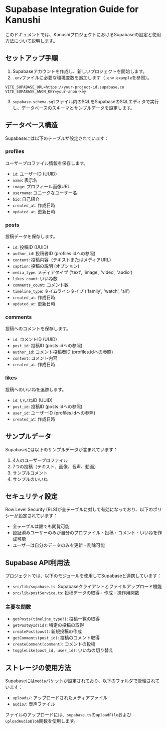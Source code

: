 # Supabase Integration Guide for Kanushi

このドキュメントでは、KanushiプロジェクトにおけるSupabaseの設定と使用方法について説明します。

## セットアップ手順

1. Supabaseアカウントを作成し、新しいプロジェクトを開始します。
2. `.env`ファイルに必要な環境変数を追加します（`.env.example`を参照）。
```
VITE_SUPABASE_URL=https://your-project-id.supabase.co
VITE_SUPABASE_ANON_KEY=your-anon-key
```

3. `supabase-schema.sql`ファイル内のSQLをSupabaseのSQLエディタで実行し、データベースのスキーマとサンプルデータを設定します。

## データベース構造

Supabaseには以下のテーブルが設定されています：

### profiles
ユーザープロファイル情報を保存します。
- `id`: ユーザーID (UUID)
- `name`: 表示名
- `image`: プロフィール画像URL
- `username`: ユニークなユーザー名
- `bio`: 自己紹介
- `created_at`: 作成日時
- `updated_at`: 更新日時

### posts
投稿データを保存します。
- `id`: 投稿ID (UUID)
- `author_id`: 投稿者ID (profiles.idへの参照)
- `content`: 投稿内容（テキストまたはメディアURL）
- `caption`: 投稿の説明 (オプション)
- `media_type`: メディアタイプ ('text', 'image', 'video', 'audio')
- `likes_count`: いいね数
- `comments_count`: コメント数
- `timeline_type`: タイムラインタイプ ('family', 'watch', 'all')
- `created_at`: 作成日時
- `updated_at`: 更新日時

### comments
投稿へのコメントを保存します。
- `id`: コメントID (UUID)
- `post_id`: 投稿ID (posts.idへの参照)
- `author_id`: コメント投稿者ID (profiles.idへの参照)
- `content`: コメント内容
- `created_at`: 作成日時

### likes
投稿へのいいねを追跡します。
- `id`: いいねID (UUID)
- `post_id`: 投稿ID (posts.idへの参照)
- `user_id`: ユーザーID (profiles.idへの参照)
- `created_at`: 作成日時

## サンプルデータ

Supabaseには以下のサンプルデータが含まれています：

1. 4人のユーザープロファイル
2. 7つの投稿（テキスト、画像、音声、動画）
3. サンプルコメント
4. サンプルのいいね

## セキュリティ設定

Row Level Security (RLS)が全テーブルに対して有効になっており、以下のポリシーが設定されています：

- 全テーブルは誰でも閲覧可能
- 認証済みユーザーのみが自分のプロファイル・投稿・コメント・いいねを作成可能
- ユーザーは自分のデータのみを更新・削除可能

## Supabase API利用法

プロジェクトでは、以下のモジュールを使用してSupabaseと連携しています：

- `src/lib/supabase.ts`: Supabaseクライアントとファイルアップロード機能
- `src/lib/postService.ts`: 投稿データの取得・作成・操作用関数

### 主要な関数

- `getPosts(timeline_type?)`: 投稿一覧の取得
- `getPostById(id)`: 特定の投稿の取得
- `createPost(post)`: 新規投稿の作成
- `getComments(post_id)`: 投稿のコメント取得
- `createComment(comment)`: コメントの投稿
- `toggleLike(post_id, user_id)`: いいねの切り替え

## ストレージの使用方法

Supabaseには`media`バケットが設定されており、以下のフォルダで管理されています：

- `uploads/`: アップロードされたメディアファイル
- `audio/`: 音声ファイル

ファイルのアップロードには、`supabase.ts`の`uploadFile`および`uploadAudioBlob`関数を使用します。